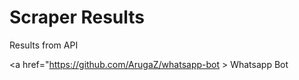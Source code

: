 # Scraper Results

Results from API

<a href="https://github.com/ArugaZ/whatsapp-bot > Whatsapp Bot</a>
